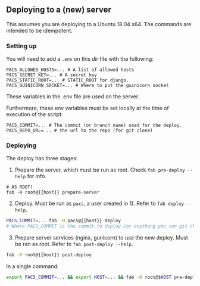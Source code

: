 ## Deploying to a (new) server

This assumes you are deploying to a Ubuntu 18.04 x64. The commands are intended
to be idempotent.

### Setting up
You will need to add a `.env` on this dir file with the following:
```
PACS_ALLOWED_HOSTS=... # A list of allowed hosts
PACS_SECRET_KEY=... # A secret key
PACS_STATIC_ROOT=... # STATIC_ROOT for django.
PACS_GUINICORN_SOCKET=... # Where to put the guinicorn socket
```
These variables in the .env file are used on the server.

Furthermore, these env variables must be set locally at the time of execution
of the script:
```
PACS_COMMIT=... # The commit (or branch name) used for the deploy.
PACS_REPO_URL=... # the url to the repo (for git clone)
```

### Deploying
The deploy has three stages:

1) Prepare the server, which must be run as root. Check `fab pre-deploy --help` for info.
```
# AS ROOT!
fab -H root@{{host}} prepare-server
```

2) Deploy. Must be run as `pacs`, a user created in 1). Refer to `fab deploy --help`.
``` bash
PACS_COMMIT=... fab -H pacs@{{host}} deploy
# Where PACS_COMMIT is the commit to deploy (or anything you can git checkout into).
```

3) Prepare server services (nginx, gunicorn) to use the new deploy. Must be ran as root.
    Refer to `fab post-deploy --help`.
```bash
fab -H root@{{host}} post-deploy
```


In a single command:
```bash
export PACS_COMMIT=... && export HOST=... && fab -H root@$HOST pre-deploy && fab -H pacs@$HOST deploy && fab -H root@$HOST post-deploy
```
